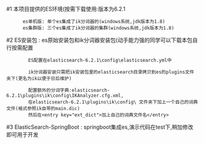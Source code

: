   #1 本项目提供的ES环境(按需下载使用:版本为6.2.1
  
          es单机版: 单个es集成了ik分词器的(windows系统,jdk版本为1.8)
          es集群版: 三个es集成了ik分词器的集群(windows系统,jdk版本为1.8)
  
  
  
 #2 ES安装包 : es原始安装包和ik分词器安装包(动手能力强的同学可以下载本包自行按需配置
  
            ES配置在elasticsearch-6.2.1\config\elasticsearch.yml中
            
            ik分词器安装只需把ik安装包里的elasticsearch目录拷贝到es的plugins文件夹下(更名为ik以便于日后维护)
            
            配置额外的分词字典:elasticsearch-6.2.1\plugins\ik\config\IKAnalyzer.cfg.xml,
            在elasticsearch-6.2.1\plugins\ik\config\ 文件夹下加上一个自己的词典文件(格式参照ik自带的main.dic)
            然后在<entry key="ext_dict">加上自己的词典文件名</entry>
  
            
  
  
 #3 ElasticSearch-SpringBoot : springboot集成es,演示代码在test下,稍加修改即可用于开发
